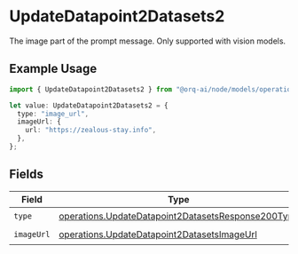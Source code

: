 # UpdateDatapoint2Datasets2

The image part of the prompt message. Only supported with vision models.

## Example Usage

```typescript
import { UpdateDatapoint2Datasets2 } from "@orq-ai/node/models/operations";

let value: UpdateDatapoint2Datasets2 = {
  type: "image_url",
  imageUrl: {
    url: "https://zealous-stay.info",
  },
};
```

## Fields

| Field                                                                                                                    | Type                                                                                                                     | Required                                                                                                                 | Description                                                                                                              |
| ------------------------------------------------------------------------------------------------------------------------ | ------------------------------------------------------------------------------------------------------------------------ | ------------------------------------------------------------------------------------------------------------------------ | ------------------------------------------------------------------------------------------------------------------------ |
| `type`                                                                                                                   | [operations.UpdateDatapoint2DatasetsResponse200Type](../../models/operations/updatedatapoint2datasetsresponse200type.md) | :heavy_check_mark:                                                                                                       | N/A                                                                                                                      |
| `imageUrl`                                                                                                               | [operations.UpdateDatapoint2DatasetsImageUrl](../../models/operations/updatedatapoint2datasetsimageurl.md)               | :heavy_check_mark:                                                                                                       | N/A                                                                                                                      |